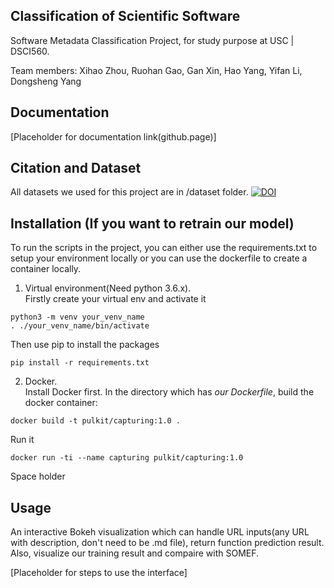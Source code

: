 ## Classification of Scientific Software
 Software Metadata Classification Project, for study purpose at USC | DSCI560.
 
 Team members: Xihao Zhou, Ruohan Gao, Gan Xin, Hao Yang, Yifan Li, Dongsheng Yang
## Documentation
[Placeholder for documentation link(github.page)]
## Citation and Dataset
All datasets we used for this project are in /dataset folder.
[![DOI](https://zenodo.org/badge/309178983.svg)](https://zenodo.org/badge/latestdoi/309178983)

## Installation (If you want to retrain our model)
To run the scripts in the project, you can either use the requirements.txt to setup your environment locally or you can use the dockerfile to create a container locally.  
1. Virtual environment(Need python 3.6.x).  
Firstly create your virtual env and activate it
```
python3 -m venv your_venv_name
. ./your_venv_name/bin/activate
```
Then use pip to install the packages
```
pip install -r requirements.txt
```

2. Docker.  
Install Docker first.
In the directory which has <i>our Dockerfile</i>, build the docker container:
```
docker build -t pulkit/capturing:1.0 .
```
Run it
```
docker run -ti --name capturing pulkit/capturing:1.0
```
Space holder
## Usage
An interactive Bokeh visualization which can handle URL inputs(any URL with description, don't need to be .md file), return function prediction result. Also, visualize our training result and compaire with SOMEF.

[Placeholder for steps to use the interface]
